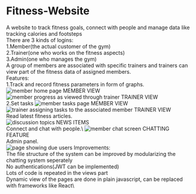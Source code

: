 # Fitness-Website
A website to track fitness goals, connect with people and manage data like tracking calories and footsteps\
There are 3 kinds of logins:\
1.Member(the actual customer of the gym)\
2.Trainer(one who works on the fitness aspects)\
3.Admin(one who manages the gym)\
A group of members are associated with specific trainers and trainers can view part of the fitness data of assigned members.\
Features:\
1.Track and record fitness parameters in form of graphs.
![member home page](https://user-images.githubusercontent.com/93126982/205687071-0db39a5d-1699-430b-9938-a4cc1ba03a54.png)
MEMBER VIEW\
![member progress as viewed through trainer](https://user-images.githubusercontent.com/93126982/205687097-88c67cfe-6e50-499b-be9a-04b0aa1b751a.png)
TRAINER VIEW\
2.Set tasks
![member tasks page](https://user-images.githubusercontent.com/93126982/205688085-22689d9b-60e1-4af6-b185-945e7b790d3c.png)
MEMBER VIEW\
![trainer assigning tasks to the associated member](https://user-images.githubusercontent.com/93126982/205688115-091616a3-0af4-4237-b7cc-c5393ca4644b.png)
TRAINER VIEW\
Read latest fitness articles.\
![discussion topics](https://user-images.githubusercontent.com/93126982/205688339-f6963a6f-60a3-496d-bfb6-9e6a6567cf1c.png)
NEWS ITEMS\
Connect and chat with people.\ 
![member chat screen](https://user-images.githubusercontent.com/93126982/205688499-394e488c-98ef-485b-9dc6-2a2c17126849.png)
CHATTING FEATURE\
Admin panel.\
![page showing due users](https://user-images.githubusercontent.com/93126982/205688566-a692c6b8-f17f-400f-8f2b-f2e08433fe5e.png)
Improvements:\
The file structure of the system can be improved by modularizing the chatting system seperately\
No authentications(JWT can be implemented)\
Lots of code is repeated in the views part\
Dynamic view of the pages are done in plain javascript, can be replaced with frameworks like React\
